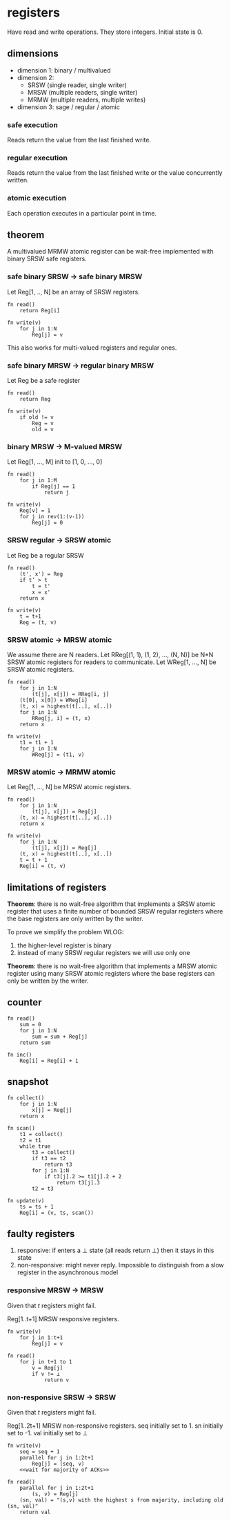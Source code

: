 # registers

Have read and write operations. They store integers. Initial state is 0.

## dimensions

- dimension 1: binary / multivalued
- dimension 2:
  - SRSW (single reader, single writer)
  - MRSW (multiple readers, single writer)
  - MRMW (multiple readers, multiple writes)
- dimension 3: sage / regular / atomic

### safe execution

Reads return the value from the last finished write.

### regular execution

Reads return the value from the last finished write or the value concurrently written.

### atomic execution

Each operation executes in a particular point in time.

## theorem

A multivalued MRMW atomic register can be wait-free implemented with binary SRSW safe registers.

### safe binary SRSW $\to$ safe binary MRSW

Let Reg[1, .., N] be an array of SRSW registers.

```
fn read()
	return Reg[i]

fn write(v)
	for j in 1:N
		Reg[j] = v
```

This also works for multi-valued registers and regular ones.

### safe binary MRSW $\to$ regular binary MRSW

Let Reg be a safe register

```
fn read()
	return Reg

fn write(v)
	if old != v
		Reg = v
		old = v
```

### binary MRSW $\to$ M-valued MRSW

Let Reg[1, ..., M] init to [1, 0, ..., 0]

```
fn read()
	for j in 1:M
		if Reg[j] == 1
			return j

fn write(v)
	Reg[v] = 1
	for j in rev(1:(v-1))
		Reg[j] = 0
```

### SRSW regular $\to$ SRSW atomic

Let Reg be a regular SRSW

```
fn read()
	(t', x') = Reg
	if t’ > t
		t = t'
		x = x'
	return x

fn write(v)
	t = t+1
	Reg = (t, v)
```

### SRSW atomic $\to$ MRSW atomic

We assume there are N readers. Let RReg[(1, 1), (1, 2), ..., (N, N)] be N\*N SRSW atomic registers for readers to communicate. Let WReg[1, ..., N] be SRSW atomic registers.

```
fn read()
	for j in 1:N
		(t[j], x[j]) = RReg[i, j]
	(t[0], x[0]) = WReg[i]
	(t, x) = highest(t[..], x[..])
	for j in 1:N
		RReg[j, i] = (t, x)
	return x

fn write(v)
	t1 = t1 + 1
	for j in 1:N
		WReg[j] = (t1, v)
```

### MRSW atomic $\to$ MRMW atomic

Let Reg[1, ..., N] be MRSW atomic registers.

```
fn read()
	for j in 1:N
		(t[j], x[j]) = Reg[j]
	(t, x) = highest(t[..], x[..])
	return x

fn write(v)
	for j in 1:N
		(t[j], x[j]) = Reg[j]
	(t, x) = highest(t[..], x[..])
	t = t + 1
	Reg[i] = (t, v)
```

## limitations of registers

**Theorem**: there is no wait-free algorithm that implements a SRSW atomic register that uses a finite number of bounded SRSW regular registers where the base registers are only written by the writer.

To prove we simplify the problem WLOG:

1. the higher-level register is binary
2. instead of many SRSW regular registers we will use only one

**Theorem**: there is no wait-free algorithm that implements a MRSW atomic register using many SRSW atomic registers where the base registers can only be written by the writer.

## counter

```
fn read()
	sum = 0
	for j in 1:N
		sum = sum + Reg[j]
	return sum

fn inc()
	Reg[i] = Reg[i] + 1
```

## snapshot

```
fn collect()
	for j in 1:N
		x[j] = Reg[j]
	return x

fn scan()
	t1 = collect()
	t2 = t1
	while true
		t3 = collect()
		if t3 == t2
			return t3
		for j in 1:N
			if t3[j].2 >= t1[j].2 + 2
				return t3[j].3
		t2 = t3

fn update(v)
	ts = ts + 1
	Reg[i] = (v, ts, scan())
```

## faulty registers

1. responsive: if enters a $\bot$ state (all reads return $\bot$) then it stays in this state
2. non-responsive: might never reply. Impossible to distinguish from a slow register in the asynchronous model

### responsive MRSW $\to$ MRSW

Given that $t$ registers might fail.

Reg[1..t+1] MRSW responsive registers.

```
fn write(v)
	for j in 1:t+1
		Reg[j] = v

fn read()
	for j in t+1 to 1
		v = Reg[j]
		if v != ⊥
			return v
```

### non-responsive SRSW $\to$ SRSW

Given that $t$ registers might fail.

Reg[1..2t+1] MRSW non-responsive registers. seq initially set to 1. sn initially set to -1. val initially set to ⊥

```
fn write(v)
	seq = seq + 1
	parallel for j in 1:2t+1
		Reg[j] = (seq, v)
	<<wait for majority of ACKs>>

fn read()
	parallel for j in 1:2t+1
		(s, v) = Reg[j]
	(sn, val) = "(s,v) with the highest s from majority, including old (sn, val)"
	return val
```
